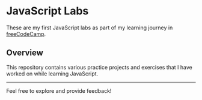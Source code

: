 # JavaScript Labs

These are my first JavaScript labs as part of my learning journey in [freeCodeCamp](https://www.freecodecamp.org/Lala-Quinones).

## Overview

This repository contains various practice projects and exercises that I have worked on while learning JavaScript.

---

Feel free to explore and provide feedback!

